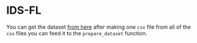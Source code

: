 # IDS-FL

You can get the dataset [from here](https://www.unb.ca/cic/datasets/ids-2017.html)
after making one `csv` file from all of the `csv` files you can feed it to the `prepare_dataset` function.
